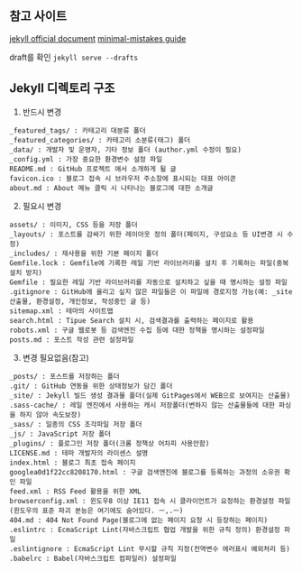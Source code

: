 ## 참고 사이트
[jekyll official document](https://jekyllrb.com/docs)
[minimal-mistakes guide](https://mmistakes.github.io/minimal-mistakes/docs/quick-start-guide/)

draft를 확인 ``jekyll serve --drafts``


## Jekyll 디렉토리 구조

1. 반드시 변경
```
_featured_tags/ : 카테고리 대분류 폴더
_featured_categories/ : 카테고리 소분류(태그) 폴더
_data/ : 개발자 및 운영자, 기타 정보 폴더 (author.yml 수정이 필요)
_config.yml : 가장 중요한 환경변수 설정 파일
README.md : GitHub 프로젝트 애서 소개하게 될 글
favicon.ico : 블로그 접속 시 브라우저 주소창에 표시되는 대표 아이콘
about.md : About 메뉴 클릭 시 나타나는 블로그에 대한 소개글
```

2. 필요시 변경
```
assets/ : 이미지, CSS 등을 저장 폴더
_layouts/ : 포스트를 감싸기 위한 레이아웃 정의 폴더(페이지, 구성요소 등 UI변경 시 수정)
_includes/ : 재사용을 위한 기본 페이지 폴더
Gemfile.lock : Gemfile에 기록한 레일 기반 라이브러리를 설치 후 기록하는 파일(중복설치 방지)
Gemfile : 필요한 레일 기반 라이브러리를 자동으로 설치하고 싶을 때 명시하는 설정 파일
.gitignore : GitHub에 올리고 싶지 않은 파일들은 이 파일에 경로지정 가능(예: _site 산출물, 환경설정, 개인정보, 작성중인 글 등)
sitemap.xml : 테마의 사이트맵
search.html : Tipue Search 설치 시, 검색결과를 출력하는 페이지로 활용
robots.xml : 구글 웹로봇 등 검색엔진 수집 등에 대한 정책을 명시하는 설정파일
posts.md : 포스트 작성 관련 설정파일
```

3. 변경 필요없음(참고)
```
_posts/ : 포스트를 저장하는 폴더
.git/ : GitHub 연동을 위한 상태정보가 담긴 폴더
_site/ : Jekyll 빌드 생성 결과물 폴더(실제 GitPages에서 WEB으로 보여지는 산출물)
.sass-cache/ : 레일 엔진에서 사용하는 캐시 저장폴더(변하지 않는 산출물들에 대한 파싱을 하지 않아 속도보장)
_sass/ : 일종의 CSS 조각파일 저장 폴더
_js/ : JavaScript 저장 폴더
_plugins/ : 플로그인 저장 폴더(크롬 정책상 어차피 사용안함)
LICENSE.md : 테마 개발자의 라이센스 설명
index.html : 블로그 최초 접속 페이지
googlea0d1f22cc8208170.html : 구글 검색엔진에 블로그를 등록하는 과정의 소유권 확인 파일
feed.xml : RSS Feed 활용을 위한 XML
browserconfig.xml : 윈도우8 이상 IE11 접속 시 클라이언트가 요청하는 환경설정 파일(윈도우의 표준 파괴 본능은 여기에도 숨어있다. ㅡ,.ㅡ)
404.md : 404 Not Found Page(블로그에 없는 페이지 요청 시 등장하는 페이지)
.eslintrc : EcmaScript Lint(자바스크립트 협업 개발을 위한 규칙 정의) 환경설정 파일
.eslintignore : EcmaScript Lint 무시할 규칙 지정(전역변수 에러표시 예외처리 등)
.babelrc : Babel(자바스크립트 컴파일러) 설정파일
```
